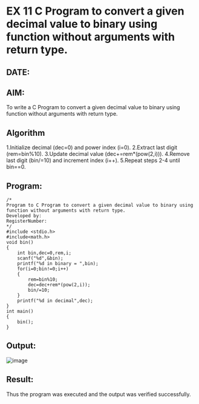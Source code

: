 # EX 11 C Program to convert a given decimal value to binary using function without arguments with return type.
## DATE:
## AIM:
To write a C Program to convert a given decimal value to binary using function without arguments with return type.

## Algorithm
1.Initialize decimal (dec=0) and power index (i=0).
2.Extract last digit (rem=bin%10).
3.Update decimal value (dec+=rem*(pow(2,i))).
4.Remove last digit (bin/=10) and increment index (i++).
5.Repeat steps 2-4 until bin==0. 

## Program:
```
/*
Program to C Program to convert a given decimal value to binary using function without arguments with return type.
Developed by: 
RegisterNumber:  
*/
#include <stdio.h>
#include<math.h>
void bin()
{
    int bin,dec=0,rem,i;
    scanf("%d",&bin);
    printf("%d in binary = ",bin);
    for(i=0;bin!=0;i++)
    {
        rem=bin%10;
        dec=dec+rem*(pow(2,i));
        bin/=10;
    }
    printf("%d in decimal",dec);
}
int main()
{
    bin();
}
```

## Output:
![image](https://github.com/user-attachments/assets/5177ba30-fbf9-4d0f-9f9d-b18c18ecfe41)



## Result:
Thus the program was executed and the output was verified successfully.
